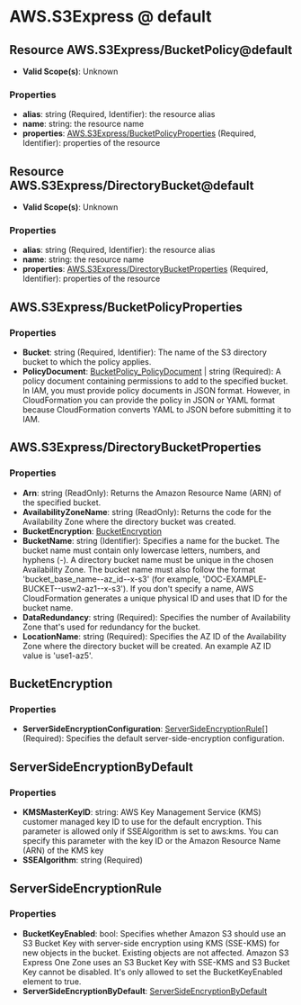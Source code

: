 # AWS.S3Express @ default

## Resource AWS.S3Express/BucketPolicy@default
* **Valid Scope(s)**: Unknown
### Properties
* **alias**: string (Required, Identifier): the resource alias
* **name**: string: the resource name
* **properties**: [AWS.S3Express/BucketPolicyProperties](#awss3expressbucketpolicyproperties) (Required, Identifier): properties of the resource

## Resource AWS.S3Express/DirectoryBucket@default
* **Valid Scope(s)**: Unknown
### Properties
* **alias**: string (Required, Identifier): the resource alias
* **name**: string: the resource name
* **properties**: [AWS.S3Express/DirectoryBucketProperties](#awss3expressdirectorybucketproperties) (Required, Identifier): properties of the resource

## AWS.S3Express/BucketPolicyProperties
### Properties
* **Bucket**: string (Required, Identifier): The name of the S3 directory bucket to which the policy applies.
* **PolicyDocument**: [BucketPolicy_PolicyDocument](#bucketpolicypolicydocument) | string (Required): A policy document containing permissions to add to the specified bucket. In IAM, you must provide policy documents in JSON format. However, in CloudFormation you can provide the policy in JSON or YAML format because CloudFormation converts YAML to JSON before submitting it to IAM.

## AWS.S3Express/DirectoryBucketProperties
### Properties
* **Arn**: string (ReadOnly): Returns the Amazon Resource Name (ARN) of the specified bucket.
* **AvailabilityZoneName**: string (ReadOnly): Returns the code for the Availability Zone where the directory bucket was created.
* **BucketEncryption**: [BucketEncryption](#bucketencryption)
* **BucketName**: string (Identifier): Specifies a name for the bucket. The bucket name must contain only lowercase letters, numbers, and hyphens (-). A directory bucket name must be unique in the chosen Availability Zone. The bucket name must also follow the format 'bucket_base_name--az_id--x-s3' (for example, 'DOC-EXAMPLE-BUCKET--usw2-az1--x-s3'). If you don't specify a name, AWS CloudFormation generates a unique physical ID and uses that ID for the bucket name.
* **DataRedundancy**: string (Required): Specifies the number of Availability Zone that's used for redundancy for the bucket.
* **LocationName**: string (Required): Specifies the AZ ID of the Availability Zone where the directory bucket will be created. An example AZ ID value is 'use1-az5'.

## BucketEncryption
### Properties
* **ServerSideEncryptionConfiguration**: [ServerSideEncryptionRule](#serversideencryptionrule)[] (Required): Specifies the default server-side-encryption configuration.

## ServerSideEncryptionByDefault
### Properties
* **KMSMasterKeyID**: string: AWS Key Management Service (KMS) customer managed key ID to use for the default encryption. This parameter is allowed only if SSEAlgorithm is set to aws:kms. You can specify this parameter with the key ID or the Amazon Resource Name (ARN) of the KMS key
* **SSEAlgorithm**: string (Required)

## ServerSideEncryptionRule
### Properties
* **BucketKeyEnabled**: bool: Specifies whether Amazon S3 should use an S3 Bucket Key with server-side encryption using KMS (SSE-KMS) for new objects in the bucket. Existing objects are not affected. Amazon S3 Express One Zone uses an S3 Bucket Key with SSE-KMS and S3 Bucket Key cannot be disabled. It's only allowed to set the BucketKeyEnabled element to true.
* **ServerSideEncryptionByDefault**: [ServerSideEncryptionByDefault](#serversideencryptionbydefault)

